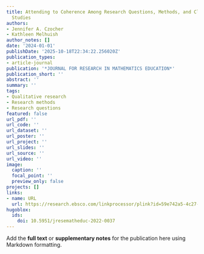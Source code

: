 ```yaml
---
title: Attending to Coherence Among Research Questions, Methods, and Claims in Coding
  Studies
authors:
- Jennifer A. Czocher
- Kathleen Melhuish
author_notes: []
date: '2024-01-01'
publishDate: '2025-10-18T22:34:22.256020Z'
publication_types:
- article-journal
publication: '*JOURNAL FOR RESEARCH IN MATHEMATICS EDUCATION*'
publication_short: ''
abstract: ''
summary: ''
tags:
- Qualitative research
- Research methods
- Research questions
featured: false
url_pdf: ''
url_code: ''
url_dataset: ''
url_poster: ''
url_project: ''
url_slides: ''
url_source: ''
url_video: ''
image:
  caption: ''
  focal_point: ''
  preview_only: false
projects: []
links:
- name: URL
  url: https://research.ebsco.com/linkprocessor/plink?id=59e742a5-4c27-373b-9be4-b30681aabb3b
hugoblox:
  ids:
    doi: 10.5951/jresematheduc-2022-0037
---
```


Add the **full text** or **supplementary notes** for the publication here using Markdown formatting.
